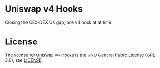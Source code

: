 # Uniswap v4 Hooks
Closing the CEX-DEX UX gap, one v4 hook at at time

# License

The license for Uniswap v4 Hooks is the GNU General Public License (GPL 3.0), see [LICENSE](./LICENSE).
